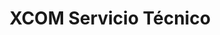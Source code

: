 ---
title: "XCOM Servicio Técnico"
url: /concepcion/xcom-servicio-tecnico/
shop: grandes almacenes
---